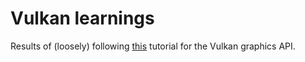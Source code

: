 # Vulkan learnings

Results of (loosely) following [this](https://vulkan-tutorial.com) tutorial for the Vulkan graphics API.
